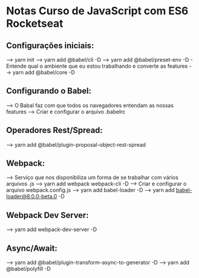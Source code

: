# Notas Curso de JavaScript com ES6 Rocketseat 

## Configurações iniciais:
--> yarn init
--> yarn add @babel/cli -D
--> yarn add @babel/preset-env -D
    - Entende qual o ambiente que eu estou trabalhando e converte as features
--> yarn add @babel/core -D

## Configurando o Babel:
--> O Babal faz com que todos os navegadores entendam as nossas features
--> Criar e configurar o arquivo .babelrc

## Operadores Rest/Spread:
--> yarn add @babel/plugin-proposal-object-rest-spread

## Webpack:
--> Serviço que nos disponibiliza um forma de se trabalhar com vários arquivos .js
--> yarn add webpack webpack-cli -D
--> Criar e configurar o arquivo webpack.config.js
--> yarn add babel-loader -D
--> yarn add babel-loader@8.0.0-beta.0 -D

## Webpack Dev Server:
--> yarn add webpack-dev-server -D

## Async/Await:
--> yarn add @babel/plugin-transform-async-to-generator  -D
--> yarn add @babel/polyfill -D
